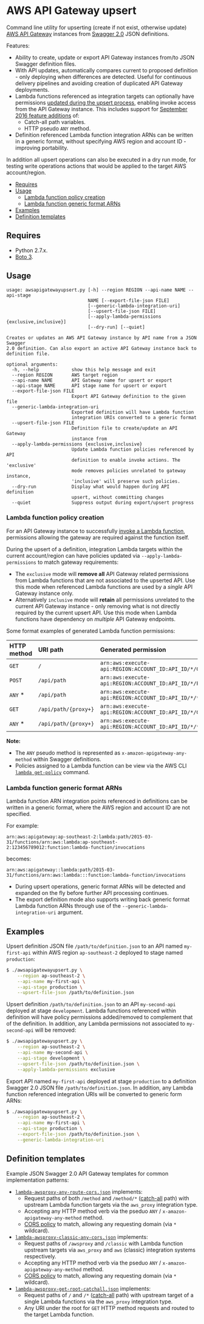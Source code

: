 # AWS API Gateway upsert
Command line utility for upserting (create if not exist, otherwise update) [AWS API Gateway](https://aws.amazon.com/api-gateway/) instances from [Swagger 2.0](http://swagger.io/specification/) JSON definitions.

Features:
- Ability to create, update or export API Gateway instances from/to JSON Swagger definition files.
- With API updates, automatically compares current to proposed definition - only deploying when differences are detected. Useful for continuous delivery pipelines and avoiding creation of duplicated API Gateway deployments.
- Lambda functions referenced as integration targets can optionally have permissions [updated during the upsert process](#lambda-function-policy-creation), enabling invoke access from the API Gateway instance. This includes support for [September 2016 feature additions](https://aws.amazon.com/blogs/aws/api-gateway-update-new-features-simplify-api-development/) of:
	- Catch-all path variables.
	- HTTP pseudo `ANY` method.
- Definition referenced Lambda function integration ARNs can be written in a generic format, without specifying AWS region and account ID - improving portability.

In addition all upsert operations can also be executed in a dry run mode, for testing write operations actions that would be applied to the target AWS account/region.

- [Requires](#requires)
- [Usage](#usage)
	- [Lambda function policy creation](#lambda-function-policy-creation)
	- [Lambda function generic format ARNs](#lambda-function-generic-format-arns)
- [Examples](#examples)
- [Definition templates](#definition-templates)

## Requires
- Python 2.7.x.
- [Boto 3](https://boto3.readthedocs.io/en/latest/).

## Usage
```
usage: awsapigatewayupsert.py [-h] --region REGION --api-name NAME --api-stage
                              NAME [--export-file-json FILE]
                              [--generic-lambda-integration-uri]
                              [--upsert-file-json FILE]
                              [--apply-lambda-permissions {exclusive,inclusive}]
                              [--dry-run] [--quiet]

Creates or updates an AWS API Gateway instance by API name from a JSON Swagger
2.0 definition. Can also export an active API Gateway instance back to
definition file.

optional arguments:
  -h, --help            show this help message and exit
  --region REGION       AWS target region
  --api-name NAME       API Gateway name for upsert or export
  --api-stage NAME      API stage name for upsert or export
  --export-file-json FILE
                        Export API Gateway definition to the given file
  --generic-lambda-integration-uri
                        Exported definition will have Lambda function
                        integration URIs converted to a generic format
  --upsert-file-json FILE
                        Definition file to create/update an API Gateway
                        instance from
  --apply-lambda-permissions {exclusive,inclusive}
                        Update Lambda function policies referenced by API
                        definition to enable invoke actions. The 'exclusive'
                        mode removes policies unrelated to gateway instance,
                        'inclusive' will preserve such policies.
  --dry-run             Display what would happen during API definition
                        upsert, without committing changes
  --quiet               Suppress output during export/upsert progress
```

### Lambda function policy creation
For an API Gateway instance to successfully [invoke a Lambda function](http://docs.aws.amazon.com/lambda/latest/dg/with-on-demand-https.html), permissions allowing the gateway are required against the function itself.

During the upsert of a definition, integration Lambda targets within the current account/region can have policies updated via `--apply-lambda-permissions` to match gateway requirements:
- The `exclusive` mode will **remove all** API Gateway related permissions from Lambda functions that are not associated to the upserted API. Use this mode when referenced Lambda functions are used by a *single* API Gateway instance only.
- Alternatively `inclusive` mode will **retain** all permissions unrelated to the current API Gateway instance - only removing what is not directly required by the current upsert API. Use this mode when Lambda functions have dependency on *multiple* API Gateway endpoints.

Some format examples of generated Lambda function permissions:

HTTP method | URI path | Generated permission
:--- | :--- | :---
`GET` | `/` | `arn:aws:execute-api:REGION:ACCOUNT_ID:API_ID/*/GET/`
`POST` | `/api/path` | `arn:aws:execute-api:REGION:ACCOUNT_ID:API_ID/*/POST/api/path`
`ANY` * | `/api/path` | `arn:aws:execute-api:REGION:ACCOUNT_ID:API_ID/*/*/api/path`
`GET` | `/api/path/{proxy+}` | `arn:aws:execute-api:REGION:ACCOUNT_ID:API_ID/*/GET/api/path/*`
`ANY` * | `/api/path/{proxy+}` | `arn:aws:execute-api:REGION:ACCOUNT_ID:API_ID/*/*/api/path/*`

**Note:**
- The `ANY` pseudo method is represented as `x-amazon-apigateway-any-method` within Swagger definitions.
- Policies assigned to a Lambda function can be view via the AWS CLI [`lambda get-policy`](http://docs.aws.amazon.com/cli/latest/reference/lambda/get-policy.html) command.

### Lambda function generic format ARNs
Lambda function ARN integration points referenced in definitions can be written in a generic format, where the AWS region and account ID are not specified.

For example:
```
arn:aws:apigateway:ap-southeast-2:lambda:path/2015-03-31/functions/arn:aws:lambda:ap-southeast-2:123456789012:function:lambda-function/invocations
```

becomes:
```
arn:aws:apigateway::lambda:path/2015-03-31/functions/arn:aws:lambda:::function:lambda-function/invocations
```

- During upsert operations, generic format ARNs will be detected and expanded on the fly before further API processing continues.
- The export definition mode also supports writing back generic format Lambda function ARNs through use of the `--generic-lambda-integration-uri` argument.

## Examples
Upsert definition JSON file `/path/to/definition.json` to an API named `my-first-api` within AWS region `ap-southeast-2` deployed to stage named `production`:
```sh
$ ./awsapigatewayupsert.py \
	--region ap-southeast-2 \
	--api-name my-first-api \
	--api-stage production \
	--upsert-file-json /path/to/definition.json
```

Upsert definition `/path/to/definition.json` to an API `my-second-api` deployed at stage `development`. Lambda functions referenced within definition will have policy permissions added/removed to complement that of the definition. In addition, any Lambda permissions not associated to `my-second-api` will be removed:
```sh
$ ./awsapigatewayupsert.py \
	--region ap-southeast-2 \
	--api-name my-second-api \
	--api-stage development \
	--upsert-file-json /path/to/definition.json \
	--apply-lambda-permissions exclusive
```

Export API named `my-first-api` deployed at stage `production` to a definition Swagger 2.0 JSON file `/path/to/definition.json`. In addition, any Lambda function referenced integration URIs will be converted to generic form ARNs:
```sh
$ ./awsapigatewayupsert.py \
	--region ap-southeast-2 \
	--api-name my-first-api \
	--api-stage production \
	--export-file-json /path/to/definition.json \
	--generic-lambda-integration-uri
```

## Definition templates
Example JSON Swagger 2.0 API Gateway templates for common implementation patterns:
- [`lambda-awsproxy-any-route-cors.json`](definition-template/lambda-awsproxy-any-route-cors.json) implements:
	- Request paths of both `/method` and `/method/*` ([catch-all](http://docs.aws.amazon.com/apigateway/latest/developerguide/api-gateway-set-up-simple-proxy.html#api-gateway-proxy-resource) path) with upstream Lambda function targets via the `aws_proxy` integration type.
	- Accepting any HTTP method verb via the pseduo `ANY` / `x-amazon-apigateway-any-method` method.
	- [CORS policy](https://developer.mozilla.org/en-US/docs/Web/HTTP/Access_control_CORS) to match, allowing any requesting domain (via `*` wildcard).
- [`lambda-awsproxy-classic-any-cors.json`](definition-template/lambda-awsproxy-classic-any-cors.json) implements:
	- Request paths of `/awsproxy` and `/classic` with Lambda function upstream targets via `aws_proxy` and `aws` (classic) integration systems respectively.
	- Accepting any HTTP method verb via the pseduo `ANY` / `x-amazon-apigateway-any-method` method.
	- [CORS policy](https://developer.mozilla.org/en-US/docs/Web/HTTP/Access_control_CORS) to match, allowing any requesting domain (via `*` wildcard).
- [`lambda-awsproxy-get-root-catchall.json`](definition-template/lambda-awsproxy-get-root-catchall.json) implements:
	- Request paths of `/` and `/*` ([catch-all](http://docs.aws.amazon.com/apigateway/latest/developerguide/api-gateway-set-up-simple-proxy.html#api-gateway-proxy-resource) path) with upstream target of a single Lambda functions via the `aws_proxy` integration type.
	- Any URI under the root for `GET` HTTP method requests and routed to the target Lambda function.
